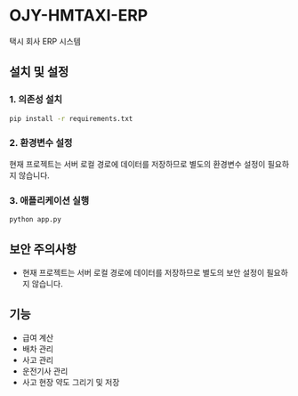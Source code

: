 # OJY-HMTAXI-ERP

택시 회사 ERP 시스템

## 설치 및 설정

### 1. 의존성 설치
```bash
pip install -r requirements.txt
```

### 2. 환경변수 설정

현재 프로젝트는 서버 로컬 경로에 데이터를 저장하므로 별도의 환경변수 설정이 필요하지 않습니다.

### 3. 애플리케이션 실행
```bash
python app.py
```

## 보안 주의사항

- 현재 프로젝트는 서버 로컬 경로에 데이터를 저장하므로 별도의 보안 설정이 필요하지 않습니다.

## 기능

- 급여 계산
- 배차 관리
- 사고 관리
- 운전기사 관리
- 사고 현장 약도 그리기 및 저장
